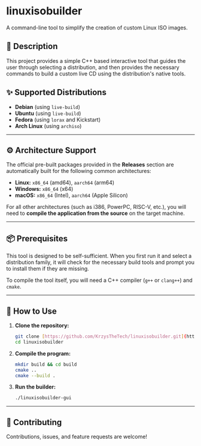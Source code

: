 # linuxisobuilder

A command-line tool to simplify the creation of custom Linux ISO images.

## 📜 Description

This project provides a simple C++ based interactive tool that guides the user through selecting a distribution, and then provides the necessary commands to build a custom live CD using the distribution's native tools.

## ✨ Supported Distributions
* **Debian** (using `live-build`)
* **Ubuntu** (using `live-build`)
* **Fedora** (using `lorax` and Kickstart)
* **Arch Linux** (using `archiso`)

***

## ⚙️ Architecture Support

The official pre-built packages provided in the **Releases** section are automatically built for the following common architectures:

* **Linux:** `x86_64` (amd64), `aarch64` (arm64)
* **Windows:** `x86_64` (x64)
* **macOS:** `x86_64` (Intel), `aarch64` (Apple Silicon)

For all other architectures (such as i386, PowerPC, RISC-V, etc.), you will need to **compile the application from the source** on the target machine.

***

## 📦 Prerequisites

This tool is designed to be self-sufficient. When you first run it and select a distribution family, it will check for the necessary build tools and prompt you to install them if they are missing.

To compile the tool itself, you will need a C++ compiler (`g++` or `clang++`) and `cmake`.

***

## 🚀 How to Use

1.  **Clone the repository:**
    ```bash
    git clone [https://github.com/KrzysTheTech/linuxisobuilder.git](https://github.com/KrzysTheTech/linuxisobuilder.git)
    cd linuxisobuilder
    ```

2.  **Compile the program:**
    ```bash
    mkdir build && cd build
    cmake ..
    cmake --build .
    ```

3.  **Run the builder:**
    ```bash
    ./linuxisobuilder-gui
    ```

***

## 🤝 Contributing

Contributions, issues, and feature requests are welcome!
